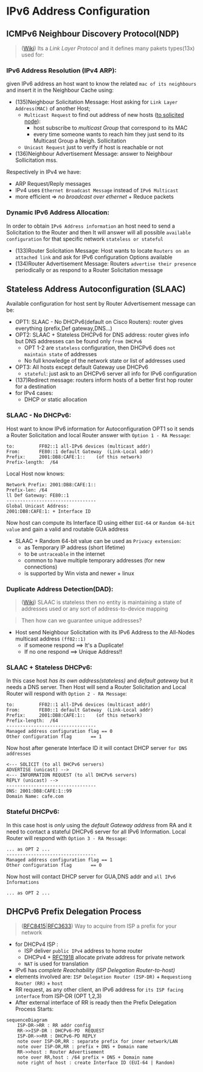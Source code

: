 # IPv6 Address Configuration

## ICMPv6 Neighbour Discovery Protocol(NDP)

>([Wiki](https://en.wikipedia.org/wiki/Neighbor_Discovery_Protocol)) Its a *Link Layer Protocol* and it defines many pakets types(13x) used for:

### IPv6 Address Resolution (IPv4 ARP):

given IPv6 address an host want to know the related `mac of its neighbours` and insert it in the Neighbour Cache using:
- (135)Neighbour Solicitation Message: Host asking for `Link Layer Address(MAC)` of another Host; 
	- `Multicast Request` to find out address of new hosts ([to solicited node](https://en.wikipedia.org/wiki/Solicited-node_multicast_address)):
		- host subscribe to *multicast Group* that correspond to its MAC
		- every time someone wants to reach him they just send to its Multicast Group a Neigh. Sollicitation
	- `Unicast Request` just to verify if host is reachable or not
- (136)Neighbour Advertisement Message: answer to Neighbour Sollicitation mss.

Respectively in IPv4 we have:
- ARP Request/Reply messages
- IPv4 uses `Ethernet Broadcast Message` instead of `IPv6 Multicast`
- more efficient => *no broadcast over ethernet* + Reduce packets

### Dynamic IPv6 Address Allocation:

In order to obtain `IPv6 Address information` an host need to send a Solicitation to the Router and then It will answer will all possible `available configuration` for that specific network `stateless or stateful`
- (133)Router Solicitation Message: Host wants to locate `Routers on an attached link` and ask for IPv6 configuration Options available
- (134)Router Advertisement Message: Routers `advertise their presence` periodically or as respond to a Router Solicitation message
 
## Stateless Address Autoconfiguration (SLAAC)

Available configuration for host sent by Router Advertisement message can be:
- OPT1: SLAAC - No DHCPv6(default on Cisco Routers): router gives everything (prefix,Def gateway,DNS...) 
- OPT2: SLAAC + Stateless DHCPv6 for DNS address: router gives info but DNS addresses can be found only `from DHCPv6`
	- OPT 1-2 are `stateless` configuration, then DHCPv6 does `not maintain state` of addresses
	- No full knowledge of the network state or list of addresses used
- OPT3: All hosts except default Gateway use DHCPv6
	- `stateful`: just ask to an DHCPv6 server all info for IPv6 configuration
- (137)Redirect message: routers inform hosts of a better first hop router for a destination
- for IPv4 cases:
	- DHCP or static allocation 

### SLAAC - No DHCPv6:

Host want to know IPv6 information for Autoconfiguration OPT1 so it sends a Router Solicitation and local Router answer with
`Option 1 - RA Message`:
```
to: 		FF02::1 all-IPv6 devices (multicast addr)
From:		FE80::1 default Gateway  (Link-Local addr)
Prefix:		2001:DB8:CAFE:1::	 (of this network)
Prefix-length:	/64
```
Local Host now knows:
```
Network Prefix:	2001:DB8:CAFE:1::
Prefix-len:	/64
ll Def Gateway:	FE80::1
---------------------------------
Global Unicast Address:
2001:DB8:CAFE:1: + Interface ID
```
Now host can compute its Interface ID using either `EUI-64` or `Random 64-bit value` and gain a valid and routable GUA address
- SLAAC + Random 64-bit value can be used as `Privacy extension`:
	- as Temporary IP address (short lifetime)
	- to be `untraceable` in the internet
	- common to have multiple temporary addresses (for new connections)
	- is supported by Win vista and newer + linux

### Duplicate Address Detection(DAD):

>([Wiki](https://techhub.hpe.com/eginfolib/networking/docs/switches/WB/16-01/5200-0135_wb_2920_ipv6/content/ch01s11.html)) SLAAC is stateless then no entity is maintaining a state of addresses used or any sort of address-to-device mapping

> Then how can we guarantee unique addresses?

- Host send Neighbour Solicitation with its IPv6 Address to the All-Nodes multicast address `(ff02::1)`
	- if someone respond ==> It's a Duplicate!
	- If no one respond ==> Unique Address!!
	
### SLAAC + Stateless DHCPv6:

In this case host *has its own address(stateless)* and *default gateway* but it needs a DNS server. 
Then Host will send a Router Solicitation and Local Router will respond with `Option 2 - RA Message`:
```
to: 		FF02::1 all-IPv6 devices (multicast addr)
From:		FE80::1 default Gateway  (Link-Local addr)
Prefix:		2001:DB8:CAFE:1::	 (of this network)
Prefix-length:	/64
---------------------------------
Managed address configuration flag == 0
Other configuration flag 	   == 1
```
Now host after generate Interface ID it will contact DHCP server `for DNS addresses`
```
<--- SOLICIT (to all DHCPv6 servers)
ADVERTISE (unicast) -->
<--- INFORMATION REQUEST (to all DHCPv6 servers)
REPLY (unicast) -->
---------------------------------
DNS: 2001:DB8:CAFE:1::99
Domain Name: cafe.com
```
### Stateful DHCPv6:

In this case host is *only* using the *default Gateway address* from RA and it need to contact a stateful DHCPv6 server for all IPv6 Information. Local Router will respond with `Option 3 - RA Message`:
```
... as OPT 2 ...
---------------------------------
Managed address configuration flag == 1
Other configuration flag 	   == 0
```
Now host will contact DHCP server for GUA,DNS addr and `all IPv6 Informations`
```
... as OPT 2 ...
```

## DHCPv6 Prefix Delegation Process

> ([RFC8415](https://datatracker.ietf.org/doc/html/rfc8415)|[RFC3633]([RFC8415](https://datatracker.ietf.org/doc/html/rfc8415))) Way to acquire from ISP a prefix for your network

- for DHCPv4 ISP :
  - ISP deliver `public IPv4` address to home router
  - DHCPv4 + [RFC1918](https://datatracker.ietf.org/doc/html/rfc1918) allocate private address for private network
  - `NAT` is used for translation
- IPv6 has *complete Reachability (ISP Delegation Router-to-host)* 
- elements involved are: `ISP Delegation Router (ISP-DR)` + `Requestiong Router (RR)` + `host`
- RR request, as any other client, an IPv6 address for `its ISP facing interface` from ISP-DR (OPT 1,2,3)
- After external interface of RR is ready then the Prefix Delegation Process Starts:
```mermaid
sequenceDiagram
	ISP-DR->RR : RR addr config
	RR->>ISP-DR : DHCPv6-PD  REQUEST
    ISP-DR->>RR : DHCPv6-PD REPLY
    note over ISP-DR,RR : separate prefix for inner network/LAN
    note over ISP-DR,RR : prefix + DNS + Domain name
    RR->>host : Router Advertisement           
    note over RR,host : /64 prefix + DNS + Domain name
    note right of host : create Interface ID (EUI-64 | Random)
```